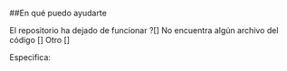 ##En qué puedo ayudarte

El repositorio ha dejado de funcionar ?[]
No encuentra algún archivo del código []
Otro []

Especifica:
